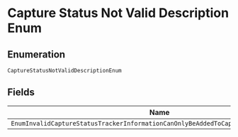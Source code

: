 
# Capture Status Not Valid Description Enum

## Enumeration

`CaptureStatusNotValidDescriptionEnum`

## Fields

| Name |
|  --- |
| `EnumInvalidCaptureStatusTrackerInformationCanOnlyBeAddedToCapturesInCOMPLETEDState` |

